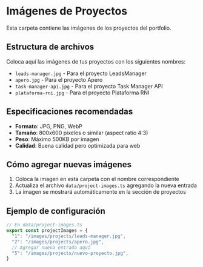 # Imágenes de Proyectos

Esta carpeta contiene las imágenes de los proyectos del portfolio.

## Estructura de archivos

Coloca aquí las imágenes de tus proyectos con los siguientes nombres:

- `leads-manager.jpg` - Para el proyecto LeadsManager
- `apero.jpg` - Para el proyecto Apero
- `task-manager-api.jpg` - Para el proyecto Task Manager API
- `plataforma-rni.jpg` - Para el proyecto Plataforma RNI

## Especificaciones recomendadas

- **Formato**: JPG, PNG, WebP
- **Tamaño**: 800x600 píxeles o similar (aspect ratio 4:3)
- **Peso**: Máximo 500KB por imagen
- **Calidad**: Buena calidad pero optimizada para web

## Cómo agregar nuevas imágenes

1. Coloca la imagen en esta carpeta con el nombre correspondiente
2. Actualiza el archivo `data/project-images.ts` agregando la nueva entrada
3. La imagen se mostrará automáticamente en la sección de proyectos

## Ejemplo de configuración

```typescript
// En data/project-images.ts
export const projectImages = {
  "1": "/images/projects/leads-manager.jpg",
  "2": "/images/projects/apero.jpg",
  // Agregar nueva entrada aquí
  "5": "/images/projects/nuevo-proyecto.jpg",
}
``` 